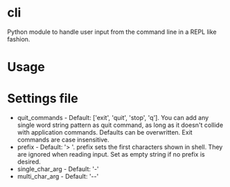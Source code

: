 # cli
Python module to handle user input from the command line in a REPL like fashion.

# Usage

# Settings file
* quit_commands - Default: ['exit', 'quit', 'stop', 'q']. You can add any single word string pattern as quit command, as long as it doesn't collide with application commands. Defaults can be overwritten. Exit commands are case insensitive.
* prefix - Default: '> '. prefix sets the first characters shown in shell. They are ignored when reading input. Set as empty string if no prefix is desired.
* single_char_arg - Default: '-'
* multi_char_arg - Default: '--'
